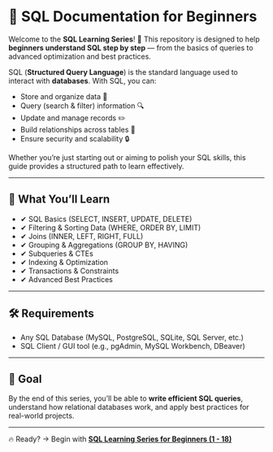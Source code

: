 
# 📘 SQL Documentation for Beginners

Welcome to the **SQL Learning Series**! 🚀
This repository is designed to help **beginners understand SQL step by step** — from the basics of queries to advanced optimization and best practices.

SQL (**Structured Query Language**) is the standard language used to interact with **databases**. With SQL, you can:

* Store and organize data 📂
* Query (search & filter) information 🔍
* Update and manage records ✏️
* Build relationships across tables 🔗
* Ensure security and scalability 🔒

Whether you’re just starting out or aiming to polish your SQL skills, this guide provides a structured path to learn effectively.

---

## 📑 What You’ll Learn

- ✔ SQL Basics (SELECT, INSERT, UPDATE, DELETE)  
- ✔ Filtering & Sorting Data (WHERE, ORDER BY, LIMIT)  
- ✔ Joins (INNER, LEFT, RIGHT, FULL)  
- ✔ Grouping & Aggregations (GROUP BY, HAVING)  
- ✔ Subqueries & CTEs  
- ✔ Indexing & Optimization  
- ✔ Transactions & Constraints  
- ✔ Advanced Best Practices  

---

## 🛠 Requirements

* Any SQL Database (MySQL, PostgreSQL, SQLite, SQL Server, etc.)
* SQL Client / GUI tool (e.g., pgAdmin, MySQL Workbench, DBeaver)

---

## 🎯 Goal

By the end of this series, you’ll be able to **write efficient SQL queries**, understand how relational databases work, and apply best practices for real-world projects.

---

🔥 Ready? → Begin with **[SQL Learning Series for Beginners (1 - 18)](SQL%20Learning%20Series%20for%20Beginners%20(1%20-%2018).md)**


